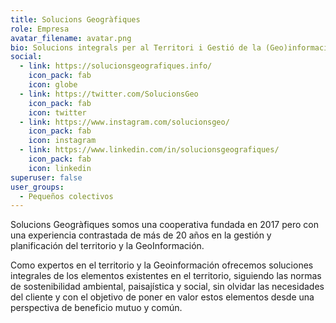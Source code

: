 ```yaml
---
title: Solucions Geogràfiques
role: Empresa
avatar_filename: avatar.png
bio: Solucions integrals per al Territori i Gestió de la (Geo)informació
social:
  - link: https://solucionsgeografiques.info/
    icon_pack: fab
    icon: globe
  - link: https://twitter.com/SolucionsGeo
    icon_pack: fab
    icon: twitter
  - link: https://www.instagram.com/solucionsgeo/
    icon_pack: fab
    icon: instagram
  - link: https://www.linkedin.com/in/solucionsgeografiques/
    icon_pack: fab
    icon: linkedin
superuser: false
user_groups:
  - Pequeños colectivos
---
```


Solucions Geogràfiques somos una cooperativa fundada en 2017 pero con una experiencia contrastada de más de 20 años en la gestión y planificación del territorio y la GeoInformación. 

Como expertos en el territorio y la Geoinformación ofrecemos soluciones integrales de los elementos existentes en el territorio, siguiendo las normas de sostenibilidad ambiental, paisajística y social, sin olvidar las necesidades del cliente y con el objetivo de poner en valor estos elementos desde una perspectiva de beneficio mutuo y común.